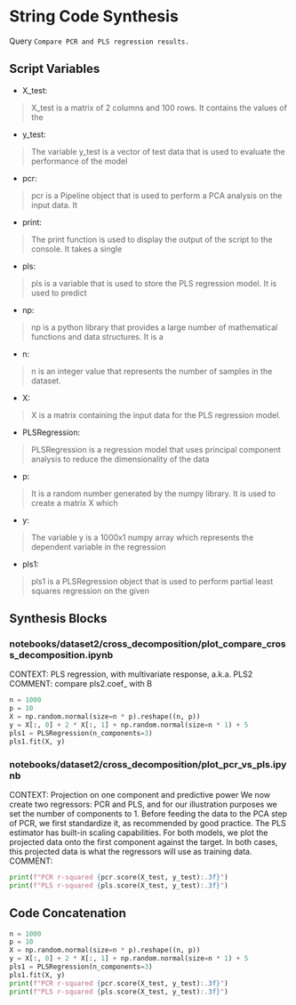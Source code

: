 # String Code Synthesis
Query `Compare PCR and PLS regression results.`
## Script Variables
- X_test:<br>
>X_test is a matrix of 2 columns and 100 rows. It contains the values of the
- y_test:<br>
>The variable y_test is a vector of test data that is used to evaluate the performance of the model
- pcr:<br>
>pcr is a Pipeline object that is used to perform a PCA analysis on the input data. It
- print:<br>
>The print function is used to display the output of the script to the console. It takes a single
- pls:<br>
>pls is a variable that is used to store the PLS regression model. It is used to predict
- np:<br>
>np is a python library that provides a large number of mathematical functions and data structures. It is a
- n:<br>
>n is an integer value that represents the number of samples in the dataset.
- X:<br>
>X is a matrix containing the input data for the PLS regression model.
- PLSRegression:<br>
>PLSRegression is a regression model that uses principal component analysis to reduce the dimensionality of the data
- p:<br>
>It is a random number generated by the numpy library. It is used to create a matrix X which
- y:<br>
>The variable y is a 1000x1 numpy array which represents the dependent variable in the regression
- pls1:<br>
>pls1 is a PLSRegression object that is used to perform partial least squares regression on the given
## Synthesis Blocks
### notebooks/dataset2/cross_decomposition/plot_compare_cross_decomposition.ipynb
CONTEXT:  PLS regression, with multivariate response, a.k.a. PLS2   COMMENT: compare pls2.coef_ with B
```python
n = 1000
p = 10
X = np.random.normal(size=n * p).reshape((n, p))
y = X[:, 0] + 2 * X[:, 1] + np.random.normal(size=n * 1) + 5
pls1 = PLSRegression(n_components=3)
pls1.fit(X, y)
```

### notebooks/dataset2/cross_decomposition/plot_pcr_vs_pls.ipynb
CONTEXT:  Projection on one component and predictive power  We now create two regressors: PCR and PLS, and for our illustration purposes we set the
number of components to 1. Before feeding the data to the PCA step of PCR, we first standardize it, as recommended by good practice. The PLS estimator
has built-in scaling capabilities.  For both models, we plot the projected data onto the first component against the target. In both cases, this
projected data is what the regressors will use as training data.   COMMENT:
```python
print(f"PCR r-squared {pcr.score(X_test, y_test):.3f}")
print(f"PLS r-squared {pls.score(X_test, y_test):.3f}")
```

## Code Concatenation
```python
n = 1000
p = 10
X = np.random.normal(size=n * p).reshape((n, p))
y = X[:, 0] + 2 * X[:, 1] + np.random.normal(size=n * 1) + 5
pls1 = PLSRegression(n_components=3)
pls1.fit(X, y)
print(f"PCR r-squared {pcr.score(X_test, y_test):.3f}")
print(f"PLS r-squared {pls.score(X_test, y_test):.3f}")
```
